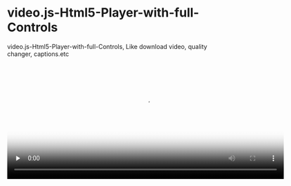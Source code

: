 # video.js-Html5-Player-with-full-Controls
video.js-Html5-Player-with-full-Controls, Like download video, quality changer, captions.etc


<body>
 <video id='my_video_1' class='video-js vjs-default-skin' width='640px' height='267px'
     controls preload="none" poster='http://video-js.zencoder.com/oceans-clip.jpg'
     data-setup='{ "aspectRatio":"640:267", "playbackRates": [0.5, 0.75, 1, 1.25, 1.5, 1.75, 2, 4] }'>
   <source
   src="https://drive.google.com/uc?export=download&id=1tPIIQuWEePIrvxCSoeIU4zWUOIZuAj6m"
   type="video/mp4"
   size="576"
   label="auto"
   selected="true"
   />
   
   <track
   kind="captions"
   label="English"
   srclang="en"
   src="https://cdn.plyr.io/static/demo/View_From_A_Blue_Moon_Trailer-HD.en.vtt"
   default/>
 </video>
 <head>
 <!--Add video.js Latest CSS Stylesheet-->
 <link href='https://vjs.zencdn.net/7.15.4/video-js.css' rel='stylesheet' />
 <!--Add video.js Latest JS Script-->
 <script src='https://vjs.zencdn.net/7.15.4/video.min.js'></script>
 <!--Quality Selecter CSS -->
 <link href='https://unpkg.com/@silvermine/videojs-quality-selector/dist/css/quality-selector.css' rel='stylesheet'>
 <!--custom-buttons-for-video.js-download-and-quality-selector-style.css-->
 <link href='https://cdn.jsdelivr.net/gh/tarunraghav01309/video.js-Html5-Player-with-full-Controls/custom-buttons-for-video.js-download-and-quality-selector-style.css' rel='stylesheet'>
 <!--Download Video.js Plugin-->
 <script src='https://7ds7.github.io/videojs-vjsdownload/dist/videojs-vjsdownload.js'></script>
 <!--Quality Selecter JS-->
 <script src='https://unpkg.com/@silvermine/videojs-quality-selector/dist/js/silvermine-videojs-quality-selector.min.js'></script>
 <!--custom-buttons-for-video.js-download-and-quality-selector-script.js-->
 <script src='https://cdn.jsdelivr.net/gh/tarunraghav01309/video.js-Html5-Player-with-full-Controls/custom-buttons-for-video.js-download-and-quality-selector-script.js'></script>
 <!--If you'd like to support IE8 (for Video.js versions prior to v7) --> 
 <script src='https://vjs.zencdn.net/ie8/1.1.2/videojs-ie8.min.js'></script>
</head>
</body>
